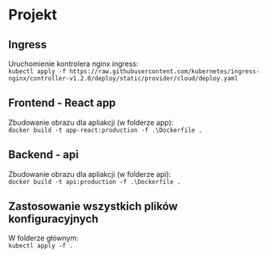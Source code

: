 # Projekt

## Ingress
Uruchomienie kontrolera nginx ingress: <br /> 
`kubectl apply -f https://raw.githubusercontent.com/kubernetes/ingress-nginx/controller-v1.2.0/deploy/static/provider/cloud/deploy.yaml`

## Frontend - React app
Zbudowanie obrazu dla apliakcji (w folderze app): <br /> 
`docker build -t app-react:production -f .\Dockerfile .` <br /> 

## Backend - api
Zbudowanie obrazu dla apliakcji (w folderze api): <br /> 
`docker build -t api:production -f .\Dockerfile .` <br />

## Zastosowanie wszystkich plików konfiguracyjnych
W folderze głównym: <br />
`kubectl apply -f .` <br />
